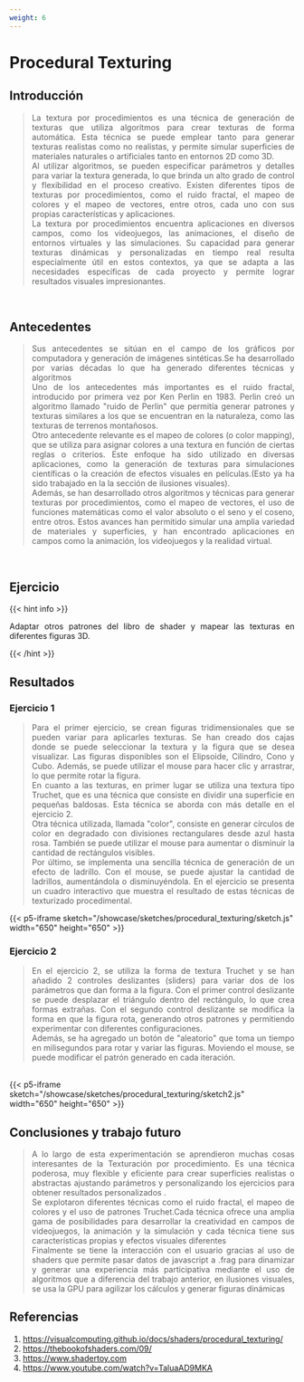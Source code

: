 ```yaml
---
weight: 6
---
```


# Procedural Texturing
## Introducción 
<blockquote>
<p style = 'text-align: justify;'>
La textura por procedimientos es una técnica de generación de texturas que utiliza algoritmos para crear texturas de forma automática. Esta técnica se puede emplear tanto para generar texturas realistas como no realistas, y permite simular superficies de materiales naturales o artificiales tanto en entornos 2D como 3D.
<br>
Al utilizar algoritmos, se pueden especificar parámetros y detalles para variar la textura generada, lo que brinda un alto grado de control y flexibilidad en el proceso creativo. Existen diferentes tipos de texturas por procedimientos, como el ruido fractal, el mapeo de colores y el mapeo de vectores, entre otros, cada uno con sus propias características y aplicaciones.
<br>
La textura por procedimientos encuentra aplicaciones en diversos campos, como los videojuegos, las animaciones, el diseño de entornos virtuales y las simulaciones. Su capacidad para generar texturas dinámicas y personalizadas en tiempo real resulta especialmente útil en estos contextos, ya que se adapta a las necesidades específicas de cada proyecto y permite lograr resultados visuales impresionantes.
</p>
</blockquote>
<br>

 
## Antecedentes
<blockquote>
<p style = 'text-align: justify;'>
Sus antecedentes se sitúan en el campo de los gráficos por computadora y generación de imágenes sintéticas.Se ha desarrollado por varias décadas  lo que ha generado diferentes técnicas y algoritmos
<br>
Uno de los antecedentes más importantes es el ruido fractal, introducido por primera vez por Ken Perlin en 1983. Perlin creó un algoritmo llamado "ruido de Perlin" que permitía generar patrones y texturas similares a los que se encuentran en la naturaleza, como las texturas de terrenos montañosos.
<br>
Otro antecedente relevante es el mapeo de colores (o color mapping), que se utiliza para asignar colores a una textura en función de ciertas reglas o criterios. Este enfoque ha sido utilizado en diversas aplicaciones, como la generación de texturas para simulaciones científicas o la creación de efectos visuales en películas.(Esto ya ha sido trabajado en la la sección de ilusiones visuales).
<br>
Además, se han desarrollado otros algoritmos y técnicas para generar texturas por procedimientos, como el mapeo de vectores, el uso de funciones matemáticas como el valor absoluto o el seno y el coseno, entre otros. Estos avances han permitido simular una amplia variedad de materiales y superficies, y han encontrado aplicaciones en campos como la animación, los videojuegos y la realidad virtual.
</p>
</blockquote>
<br>

## Ejercicio 
{{< hint info >}}

<p style='text-align: justify;'>
Adaptar otros patrones del libro de shader y mapear las texturas en diferentes figuras 3D.
</p>

{{< /hint >}}
## Resultados
### Ejercicio 1

<blockquote>
<p style = 'text-align: justify;'>
Para el primer ejercicio, se crean figuras tridimensionales que se pueden variar para aplicarles texturas. Se han creado dos cajas donde se puede seleccionar la textura y la figura que se desea visualizar. Las figuras disponibles son el Elipsoide, Cilindro, Cono y Cubo. Además, se puede utilizar el mouse para hacer clic y arrastrar, lo que permite rotar la figura.
<br>
En cuanto a las texturas, en primer lugar se utiliza una textura tipo Truchet, que es una técnica que consiste en dividir una superficie en pequeñas baldosas. Esta técnica se aborda con más detalle en el ejercicio 2.
<br>
Otra técnica utilizada, llamada "color", consiste en generar círculos de color en degradado con divisiones rectangulares desde azul hasta rosa. También se puede utilizar el mouse para aumentar o disminuir la cantidad de rectángulos visibles. 
<br>
Por último, se implementa una sencilla técnica de generación de un efecto de ladrillo. Con el mouse, se puede ajustar la cantidad de ladrillos, aumentándola o disminuyéndola.
En el ejercicio se presenta un cuadro interactivo que muestra el resultado de estas técnicas de texturizado procedimental.
</p>
</blockquote>


{{< p5-iframe sketch="/showcase/sketches/procedural_texturing/sketch.js" width="650" height="650" >}}


### Ejercicio 2
<blockquote>
<p style = 'text-align: justify;'>
En el ejercicio 2, se utiliza la forma de textura Truchet y se han añadido 2 controles deslizantes (sliders) para variar dos de los parámetros que dan forma a la figura. Con el primer control deslizante se puede desplazar el triángulo dentro del rectángulo, lo que crea formas extrañas. Con el segundo control deslizante se modifica la forma en que la figura rota, generando otros patrones y permitiendo experimentar con diferentes configuraciones. 
<br>
Además, se ha agregado un botón de "aleatorio" que toma un tiempo en milisegundos para rotar y variar las figuras. Moviendo el mouse, se puede modificar el patrón generado en cada iteración.

</p>
</blockquote>
<br>
{{< p5-iframe sketch="/showcase/sketches/procedural_texturing/sketch2.js" width="650" height="650" >}}


## Conclusiones y trabajo futuro

<blockquote>
<p style = 'text-align: justify;'>
A lo largo de esta experimentación  se aprendieron muchas cosas interesantes de la Texturación por procedimiento. Es una técnica poderosa, muy flexible y eficiente para crear superficies realistas o abstractas ajustando parámetros y personalizando los ejercicios para obtener resultados personalizados .
<br>
Se explotaron diferentes técnicas como el ruido fractal, el mapeo de colores y el uso de patrones Truchet.Cada técnica  ofrece una amplia gama de posibilidades para desarrollar la creatividad en campos de videojuegos, la animación y la simulación y cada técnica tiene sus características propias y efectos visuales diferentes 
<br>
Finalmente se tiene la interacción con el usuario gracias al uso de shaders que permite pasar datos de javascript a .frag para dinamizar y generar una experiencia más participativa mediante el uso de algoritmos que a diferencia del trabajo anterior, en ilusiones visuales, se usa la GPU para agilizar los cálculos y generar figuras dinámicas 
</blockquote>

## Referencias
1. https://visualcomputing.github.io/docs/shaders/procedural_texturing/
2. https://thebookofshaders.com/09/
3. https://www.shadertoy.com
 4. https://www.youtube.com/watch?v=TaluaAD9MKA
